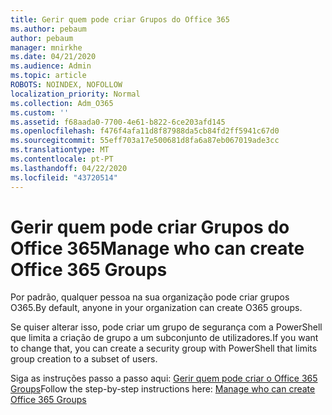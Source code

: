 ```yaml
---
title: Gerir quem pode criar Grupos do Office 365
ms.author: pebaum
author: pebaum
manager: mnirkhe
ms.date: 04/21/2020
ms.audience: Admin
ms.topic: article
ROBOTS: NOINDEX, NOFOLLOW
localization_priority: Normal
ms.collection: Adm_O365
ms.custom: ''
ms.assetid: f68aada0-7700-4e61-b822-6ce203afd145
ms.openlocfilehash: f476f4afa11d8f87988da5cb84fd2ff5941c67d0
ms.sourcegitcommit: 55eff703a17e500681d8fa6a87eb067019ade3cc
ms.translationtype: MT
ms.contentlocale: pt-PT
ms.lasthandoff: 04/22/2020
ms.locfileid: "43720514"
---
```

# <a name="manage-who-can-create-office-365-groups"></a><span data-ttu-id="fa0d2-102">Gerir quem pode criar Grupos do Office 365</span><span class="sxs-lookup"><span data-stu-id="fa0d2-102">Manage who can create Office 365 Groups</span></span>

<span data-ttu-id="fa0d2-103">Por padrão, qualquer pessoa na sua organização pode criar grupos O365.</span><span class="sxs-lookup"><span data-stu-id="fa0d2-103">By default, anyone in your organization can create O365 groups.</span></span>
  
<span data-ttu-id="fa0d2-104">Se quiser alterar isso, pode criar um grupo de segurança com a PowerShell que limita a criação de grupo a um subconjunto de utilizadores.</span><span class="sxs-lookup"><span data-stu-id="fa0d2-104">If you want to change that, you can create a security group with PowerShell that limits group creation to a subset of users.</span></span>
  
<span data-ttu-id="fa0d2-105">Siga as instruções passo a passo aqui: [Gerir quem pode criar o Office 365 Groups](https://docs.microsoft.com/office365/admin/create-groups/manage-creation-of-groups)</span><span class="sxs-lookup"><span data-stu-id="fa0d2-105">Follow the step-by-step instructions here: [Manage who can create Office 365 Groups](https://docs.microsoft.com/office365/admin/create-groups/manage-creation-of-groups)</span></span>
  

